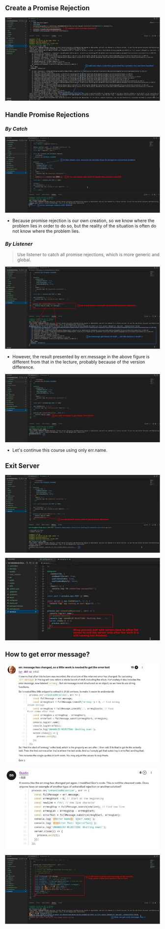 ## **Create a Promise Rejection**

![Alt create some promise rejection](pic/01.jpg)

## **Handle Promise Rejections**

### _By Catch_

![Alt catch rejection](pic/02.jpg)

- Because promise rejection is our own creation, so we know where the problem lies in order to do so, but the reality of the situation is often do not know where the problem lies.

### _By Listener_

> Use listener to catch all promise rejections, which is more generic and global.

![Alt listen rejection](pic/03.jpg)

- However, the result presented by err.message in the above figure is different from that in the lecture, probably because of the version difference.

![Alt use only err.name to go head](pic/06.jpg)

- Let's continue this course using only err.name.

## **Exit Server**

![Alt exit server](pic/07.jpg)

![Alt exit server gracefully](pic/08.jpg)

## **How to get error message?**

![Alt QA1](pic/04.jpg)

![Alt QA2](pic/05.jpg)

![Alt if still want error message](pic/09.jpg)
